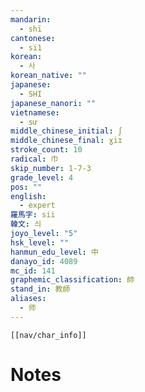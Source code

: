 ```yaml
---
mandarin:
  - shī
cantonese:
  - si1
korean:
  - 사
korean_native: ""
japanese:
  - SHI
japanese_nanori: ""
vietnamese:
  - sư
middle_chinese_initial: ʃ
middle_chinese_final: ɣiɪ
stroke_count: 10
radical: 巾
skip_number: 1-7-3
grade_level: 4
pos: ""
english:
  - expert
羅馬字: sii
韓文: 싀
joyo_level: "5"
hsk_level: ""
hanmun_edu_level: 中
danayo_id: 4089
mc_id: 141
graphemic_classification: 帥
stand_in: 教師
aliases:
  - 师
---
```

```meta-bind-embed
[[nav/char_info]]
```

# Notes
